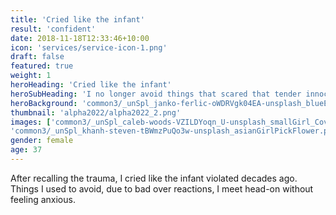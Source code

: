 ```yaml
---
title: 'Cried like the infant'
result: 'confident'
date: 2018-11-18T12:33:46+10:00
icon: 'services/service-icon-1.png'
draft: false
featured: true
weight: 1
heroHeading: 'Cried like the infant'
heroSubHeading: 'I no longer avoid things that scared that tender innocent girl'
heroBackground: 'common3/_unSpl_janko-ferlic-oWDRVgk04EA-unsplash_blueEyedGirlBlueJeansSitOnLawn.jpg'
thumbnail: 'alpha2022/alpha2022_2.png'
images: ['common3/_unSpl_caleb-woods-VZILDYoqn_U-unsplash_smallGirl_CoversFace.png',
'common3/_unSpl_khanh-steven-tBWmzPuQo3w-unsplash_asianGirlPickFlower.png','common3/unSpl_meritt-thomas-aoQ4DYZLE_E-unsplash_HappyWomanBrunetBlond.jpg']
gender: female
age: 37
---
```


After recalling the trauma, I cried like the infant violated decades ago. Things I used to avoid, due to bad over reactions, I meet head-on without feeling anxious.
